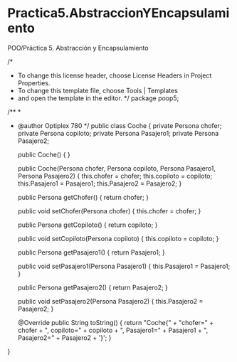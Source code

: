 # Practica5.AbstraccionYEncapsulamiento
POO/Práctica 5. Abstracción y Encapsulamiento


/*
 * To change this license header, choose License Headers in Project Properties.
 * To change this template file, choose Tools | Templates
 * and open the template in the editor.
 */
package poop5;

/**
 *
 * @author Optiplex 780
 */
public class Coche {
    private Persona chofer;
    private Persona copiloto;
    private Persona Pasajero1;
    private Persona Pasajero2;

    public Coche() {
    }

    public Coche(Persona chofer, Persona copiloto, Persona Pasajero1, Persona Pasajero2) {
        this.chofer = chofer;
        this.copiloto = copiloto;
        this.Pasajero1 = Pasajero1;
        this.Pasajero2 = Pasajero2;
    }

    public Persona getChofer() {
        return chofer;
    }

    public void setChofer(Persona chofer) {
        this.chofer = chofer;
    }

    public Persona getCopiloto() {
        return copiloto;
    }

    public void setCopiloto(Persona copiloto) {
        this.copiloto = copiloto;
    }

    public Persona getPasajero1() {
        return Pasajero1;
    }

    public void setPasajero1(Persona Pasajero1) {
        this.Pasajero1 = Pasajero1;
    }

    public Persona getPasajero2() {
        return Pasajero2;
    }

    public void setPasajero2(Persona Pasajero2) {
        this.Pasajero2 = Pasajero2;
    }

    @Override
    public String toString() {
        return "Coche{" + "chofer=" + chofer + ", copiloto=" + copiloto + ", Pasajero1=" + Pasajero1 + ", Pasajero2=" + Pasajero2 + '}';
    }
    
    
    
}
